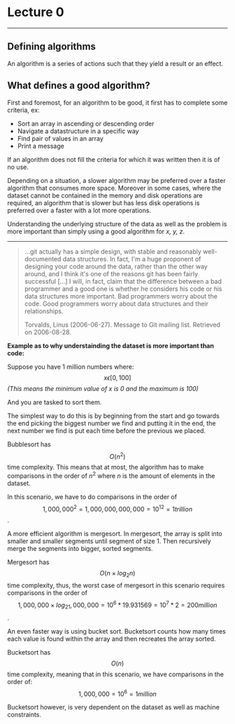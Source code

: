 # Lecture 0

___

## Defining algorithms

An algorithm is a series of actions such that they yield a result or an effect.

## What defines a good algorithm?

First and foremost, for an algorithm to be good, it first has to complete some criteria, ex:

* Sort an array in ascending or descending order
* Navigate a datastructure in a specific way
* Find pair of values in an array
* Print a message

If an algorithm does not fill the criteria for which it was written then it is of no use.

Depending on a situation, a slower algorithm may be preferred over a faster algorithm that consumes more space. Moreover in some cases, where the dataset cannot be contained in the memory and disk operations are required, an algorithm that is slower but has less disk operations is preferred over a faster with a lot more operations.

Understanding the underlying structure of the data as well as the problem is more important than simply using a good algorithm for _x, y, z_.

___

>…git actually has a simple design, with stable and reasonably well-documented data structures. In fact, I'm a huge proponent of designing your code around the data, rather than the other way around, and I think it's one of the reasons git has been fairly successful […] I will, in fact, claim that the difference between a bad programmer and a good one is whether he considers his code or his data structures more important. Bad programmers worry about the code. Good programmers worry about data structures and their relationships.
>
>Torvalds, Linus (2006-06-27). Message to Git mailing list. Retrieved on 2006-08-28.



__Example as to why understainding the dataset is more important than code:__

Suppose you have 1 million numbers where: $$x\epsilon[0,100]$$ 
_(This means the minimum value of x is 0 and the maximum is 100)_

And you are tasked to sort them.

The simplest way to do this is by beginning from the start and go towards the end picking the biggest number we find and putting it in the end, the next number we find is put each time before the previous we placed.

Bubblesort has $${O(n^2)}$$ time complexity. This means that at most, the algorithm has to make comparisons in the order of $n^2$ where $n$ is the amount of elements in the dataset.

In this scenario, we have to do comparisons in the order of $$1,000,000 ^ 2 = 1,000,000,000,000 = 10^{12} = 1 trillion$$.

A more efficient algorithm is mergesort. In mergesort, the array is split into smaller and smaller segments until segment of size 1. Then recursively merge the segments into bigger, sorted segments.

Mergesort has $${O(n \times log_2n)}$$ time complexity, thus, the worst case of mergesort in this scenario requires comparisons in the order of  
$${1,000,000 \times log_21,000,000 = 10^6*19.931569 = 10^7*2} = 200 million $$ .

An even faster way is using bucket sort. Bucketsort counts how many times each value is found within the array and then recreates the array sorted. 

Bucketsort has $${O(n)}$$ time complexity, meaning that in this scenario, we have comparisons in the order of: $${1,000,000 = 10^6}= 1 million$$

Bucketsort however, is very dependent on the dataset as well as machine constraints.